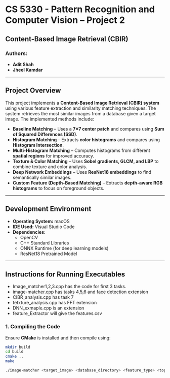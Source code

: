 # CS 5330 - Pattern Recognition and Computer Vision – Project 2  
## Content-Based Image Retrieval (CBIR)  

### **Authors:**  
- **Adit Shah**  
- **Jheel Kamdar**  

---

## **Project Overview**  
This project implements a **Content-Based Image Retrieval (CBIR) system** using various feature extraction and similarity matching techniques. The system retrieves the most similar images from a database given a target image. The implemented methods include:  

- **Baseline Matching** – Uses a **7×7 center patch** and compares using **Sum of Squared Differences (SSD)**.  
- **Histogram Matching** – Extracts **color histograms** and compares using **Histogram Intersection**.  
- **Multi-Histogram Matching** – Computes histograms from different **spatial regions** for improved accuracy.  
- **Texture & Color Matching** – Uses **Sobel gradients, GLCM, and LBP** to combine texture and color analysis.  
- **Deep Network Embeddings** – Uses **ResNet18 embeddings** to find semantically similar images.  
- **Custom Feature (Depth-Based Matching)** – Extracts **depth-aware RGB histograms** to focus on foreground objects.  

---

## **Development Environment**  
- **Operating System:** macOS 
- **IDE Used:** Visual Studio Code 
- **Dependencies:**  
  - OpenCV  
  - C++ Standard Libraries  
  - ONNX Runtime (for deep learning models)  
  - ResNet18 Pretrained Model  

---

## **Instructions for Running Executables**  
- Image_matcher1,2,3.cpp has the code for first 3 tasks.
- image-matcher.cpp has tasks 4,5,6 and face detection extension
- CIBR_analysis.cpp has task 7 
- tetxture_analysis.cpp has FFT extension 
- DNN_exmaple.cpp is an extension
- feature_Extractor will give the features.csv

### **1. Compiling the Code**  
Ensure **CMake** is installed and then compile using:  
```bash
mkdir build
cd build
cmake ..
make

./image-matcher <target_image> <database_directory> <feature_type> <top_N_results> <matching_method>


